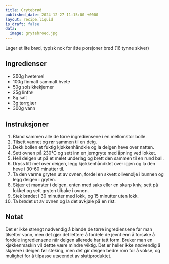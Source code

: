 ```yaml
---
title: Grytebrød
published_date: 2024-12-27 11:15:00 +0000
layout: recipe.liquid
is_draft: false
data:
  image: grytebroed.jpg
---
```

Lager et lite brød, typisk nok for åtte porsjoner brød (16 tynne skiver)

## Ingredienser

- 300g hvetemel
- 100g finmalt sammalt hvete
- 50g solsikkekjerner
- 25g linfrø
- 8g salt
- 3g tørrgjær
- 300g vann

## Instruksjoner

1. Bland sammen alle de tørre ingrediensene i en mellomstor bolle.
2. Tilsett vannet og rør sammen til en deig.
3. Dekk bollen et fuktig kjøkkenhåndkle og la deigen heve over natten.
4. Sett ovnen på 230°C og sett inn en jerngryte med åpning ved lokket.
5. Hell deigen ut på et melet underlag og brett den sammen til en rund ball.
6. Dryss litt mel over deigen, legg kjøkkenhåndklet over igjen og la den heve i 30-60 minutter til.
7. Ta den varme gryten ut av ovnen, fordel en skvett olivenolje i bunnen og legg deigen i gryten.
8. Skjær et mønster i deigen, enten med saks eller en skarp kniv, sett på lokket og sett gryten tilbake i ovnen.
9. Stek brødet i 30 minutter med lokk, og 15 minutter uten lokk.
10. Ta brødet ut av ovnen og la det avkjøle på en rist.

## Notat

Det er ikke strengt nødvendig å blande de tørre ingrediensene før man tilsetter vann,
men det gjør det lettere å fordele de jevnt enn å forsøke å fordele ingrediensene når
deigen allerede har tatt form. Bruker man en kjøkkenmaskin vil dettte være mindre viktig.
Det er heller ikke nødvendig å skjæere i deigen før steking, men det gir deigen bedre rom for å vokse,
og mulighet for å tilpasse utseendet av sluttproduktet.
